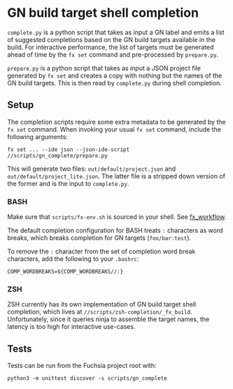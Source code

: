 # GN build target shell completion

`complete.py` is a python script that takes as input a GN label and emits
a list of suggested completions based on the GN build targets available in
the build. For interactive performance, the list of targets must be
generated ahead of time by the `fx set` command and pre-processed by
`prepare.py`.

`prepare.py` is a python script that takes as input a JSON project file
generated by `fx set` and creates a copy with nothing but the names of
the GN build targets. This is then read by `complete.py` during shell
completion.

## Setup

The completion scripts require some extra metadata to be generated by the
`fx set` command. When invoking your usual `fx set` command, include the
following arguments:

```
fx set ... --ide json --json-ide-script //scripts/gn_complete/prepare.py
```

This will generate two files: `out/default/project.json` and
`out/default/project_lite.json`. The latter file is a stripped down version
of the former and is the input to `complete.py`.

### BASH

Make sure that `scripts/fx-env.sh` is sourced in your shell. See
[fx_workflow](/docs/development/build/fx.md).

The default completion configuration for BASH treats `:` characters as word
breaks, which breaks completion for GN targets (`foo/bar:test`).

To remove the `:` character from the set of completion word break characters,
add the following to your `.bashrc`:

```
COMP_WORDBREAKS=${COMP_WORDBREAKS//:}
```

### ZSH

ZSH currently has its own implementation of GN build target shell completion,
which lives at `//scripts/zsh-completion/_fx_build`. Unfortunately, since
it queries ninja to assemble the target names, the latency is too high for
interactive use-cases.

## Tests

Tests can be run from the Fuchsia project root with:

```
python3 -m unittest discover -s scripts/gn_complete
```
